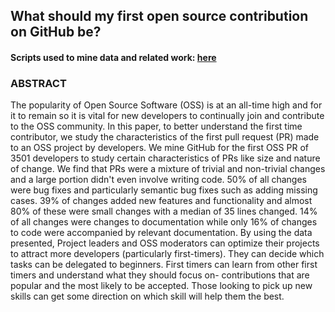 ## What should my first open source contribution on GitHub be?

#### Scripts used to mine data and related work: [here](https://github.com/vikramsubramanian/first_time_OSS_contributors)

### ABSTRACT
The popularity of Open Source Software (OSS) is at an all-time high and for it to remain so it is vital for new developers to continually join and contribute to the OSS community. In this paper, to better understand the first time contributor, we study the characteristics of the first pull request (PR) made to an OSS project by developers. We mine GitHub for the first OSS PR of 3501 developers to study certain characteristics of PRs like size and nature of change. We find that PRs were a mixture of trivial and non-trivial changes and a large portion didn't even involve writing code. 50\% of all changes were bug fixes and particularly semantic bug fixes such as adding missing cases. 39\% of changes added new features and functionality and almost 80\% of these were small changes with a median of 35 lines changed. 14\% of all changes were changes to documentation while only 16\% of changes to code were accompanied by relevant documentation. By using the data presented, Project leaders and OSS moderators can optimize their projects to attract more developers (particularly first-timers). They can decide which tasks can be delegated to beginners. First timers can learn from other first timers and understand what they should focus on- contributions that are popular and the most likely to be accepted. Those looking to pick up new skills can get some direction on which skill will help them the best.
